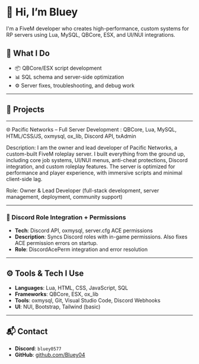 # 👋 Hi, I’m Bluey

I'm a FiveM developer who creates high-performance, custom systems for RP servers using Lua, MySQL, QBCore, ESX, and UI/NUI integrations.

## 🔧 What I Do

- 📦 QBCore/ESX script development
- 📊 SQL schema and server-side optimization
- ⚙️ Server fixes, troubleshooting, and debug work

---

## 🚀 Projects

---

🌐 Pacific Networks – Full Server Development : QBCore, Lua, MySQL, HTML/CSS/JS, oxmysql, ox_lib, Discord API, txAdmin

Description: I am the owner and lead developer of Pacific Networks, a custom-built FiveM roleplay server. I built everything from the ground up, including core job systems, UI/NUI menus, anti-cheat protections, Discord integration, and custom roleplay features. The server is optimized for performance and player experience, with immersive scripts and minimal client-side lag.

Role: Owner & Lead Developer (full-stack development, server management, deployment, community support)

---

### 📠 Discord Role Integration + Permissions

- **Tech**: Discord API, oxmysql, server.cfg ACE permissions
- **Description**: Syncs Discord roles with in-game permissions. Also fixes ACE permission errors on startup.
- **Role**: DiscordAcePerm integration and error resolution

---

## ⚙️ Tools & Tech I Use

- **Languages**: Lua, HTML, CSS, JavaScript, SQL
- **Frameworks**: QBCore, ESX, ox_lib
- **Tools**: oxmysql, Git, Visual Studio Code, Discord Webhooks
- **UI**: NUI, Bootstrap, Tailwind (basic)

---

## 📬 Contact

- **Discord**: `bluey0577`
- **GitHub**: [github.com/Bluey04](https://github.com/Bluey04)
